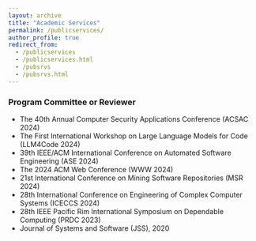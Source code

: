 ```yaml
---
layout: archive
title: "Academic Services"
permalink: /publicservices/
author_profile: true
redirect_from: 
  - /publicservices
  - /publicservices.html
  - /pubsrvs
  - /pubsrvs.html
---
```


### Program Committee or Reviewer
+ The 40th Annual Computer Security Applications Conference (ACSAC 2024)
+ The First International Workshop on Large Language Models for Code (LLM4Code 2024)
+ 39th IEEE/ACM International Conference on Automated Software Engineering (ASE 2024)
+ The 2024 ACM Web Conference (WWW 2024)
+ 21st International Conference on Mining Software Repositories (MSR 2024)
+ 28th International Conference on Engineering of Complex Computer Systems (ICECCS 2024)
+ 28th IEEE Pacific Rim International Symposium on Dependable Computing (PRDC 2023)
+ Journal of Systems and Software (JSS), 2020

